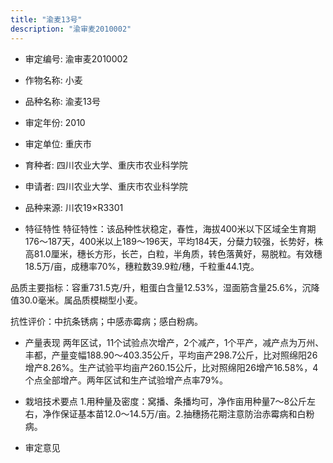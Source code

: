 ```yaml
---
title: "渝麦13号"
description: "渝审麦2010002"
---
```

* 审定编号:  渝审麦2010002

*  作物名称:  小麦

*  品种名称:  渝麦13号

*  审定年份:  2010

*  审定单位:  重庆市

* 育种者:  四川农业大学、重庆市农业科学院

*  申请者:  四川农业大学、重庆市农业科学院

*  品种来源:  川农19×R3301

*  特征特性
特征特性：该品种性状稳定，春性，海拔400米以下区域全生育期176～187天，400米以上189～196天，平均184天，分蘖力较强，长势好，株高81.0厘米，穗长方形，长芒，白粒，半角质，转色落黄好，易脱粒。有效穗18.5万/亩，成穗率70%，穗粒数39.9粒/穗，千粒重44.1克。
品质主要指标：容重731.5克/升，粗蛋白含量12.53%，湿面筋含量25.6%，沉降值30.0毫米。属品质模糊型小麦。
抗性评价：中抗条锈病；中感赤霉病；感白粉病。


*  产量表现
两年区试，11个试验点次增产，2个减产，1个平产，减产点为万州、丰都，产量变幅188.90～403.35公斤，平均亩产298.7公斤，比对照绵阳26增产8.26%。生产试验平均亩产260.15公斤，比对照绵阳26增产16.58%，4个点全部增产。两年区试和生产试验增产点率79%。

*  栽培技术要点
1.用种量及密度：窝播、条播均可，净作亩用种量7～8公斤左右，净作保证基本苗12.0～14.5万/亩。2.抽穗扬花期注意防治赤霉病和白粉病。

*  审定意见

